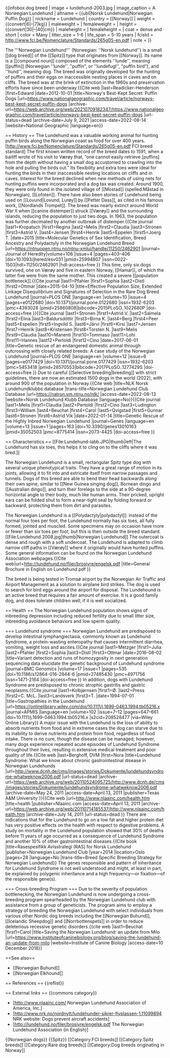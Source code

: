 {{infobox dog breed
| image         = lundehund-2003.jpg
| image_caption = A Norwegian Lundehund
| altname       = {{ubl|Norsk Lundehund|Norwegian Puffin Dog}}
| nickname      = Lundehund
| country       = [[Norway]]
| weight        = {{convert|6|–|7|kg}}
| maleweight    = 
| femaleweight  = 
| height        = {{convert|30|–|40|cm}}
| maleheight    = 
| femaleheight  = 
| coat          = dense and short
| color         = Many
| litter_size   = 1-6
| life_span     = 5-10 years
| fcistd        = http://www.fci.be/Nomenclature/Standards/265g05-en.pdf
| note          = 
}}

The '''Norwegian Lundehund''' (Norwegian: ''Norsk lundehund'') is a small [[dog breed]] of the [[Spitz]] type that originates from [[Norway]]. Its name is a [[compound noun]] composed of the elements ''lunde'', meaning [[puffin]] (Norwegian ''lunde'', "puffin", or ''lundefugl'', "puffin bird"), and ''hund'', meaning dog. The breed was originally developed for the hunting of puffins and their eggs on inaccessible nesting places in caves and on cliffs.  The breed was at the brink of extinction in the 1960s and preservation efforts have since been underway.<ref name=":2">{{Cite web |last=Readicker-Henderson |first=Edward |date=2012-10-01 |title=Norway's Best-Kept Secret: Puffin Dogs |url=https://www.nationalgeographic.com/travel/article/norways-best-kept-secret-puffin-dogs |archive-url=https://web.archive.org/web/20210709182347/https://www.nationalgeographic.com/travel/article/norways-best-kept-secret-puffin-dogs |url-status=dead |archive-date=July 9, 2021 |access-date=2022-08-14 |website=National Geographic |language=en}}</ref>

== History ==
The Lundehund was a valuable working animal for hunting puffin birds along the Norwegian coast as food for over 400 years.<ref>[http://www.fci.be/Nomenclature/Standards/265g05-en.pdf FCI breed standard]</ref> The first known written record of the breed dates to 1591, when a bailiff wrote of his visit to Værøy that, “one cannot easily retrieve [puffins] from the depth without having a small dog accustomed to crawling into the hole and pulling the birds out.”<ref name=":2" /> Its flexibility and extra toes were ideal for hunting the birds in their inaccessible nesting locations on cliffs and in caves. Interest for the breed declined when new methods of using nets for hunting puffins were incorporated and a dog tax was created. Around 1900, they were only found in the isolated village of [[Mostad]] (spelled Måstad in Norwegian), [[Lofoten]]. There have also been stories of Lundehund being used on [[Lovund|Lovund, Lurøy]] by [[Petter Dass]], as cited in his famous work, [[Nordlands Trompet]]. The breed was nearly extinct around World War II when [[canine distemper]] struck [[Værøy]] and the surrounding islands, reducing the population to just two dogs.<ref name=":2" />  In 1963, the population was further decimated by another outbreak of distemper.<ref>{{Cite journal |last1=Kropatsch |first1=Regina |last2=Melis |first2=Claudia |last3=Stronen |first3=Astrid V. |last4=Jensen |first4=Henrik |last5=Eppelen |first5=Joerg T. |date=2015 |title=Molecular Genetics of Sex Identification, Breed Ancestry and Polydactyly in the Norwegian Lundehund Breed |url=https://ntnuopen.ntnu.no/ntnu-xmlui/handle/11250/2462901 |journal= Journal of Heredity|volume=106 |issue=4 |pages=403–406 |doi=10.1093/jhered/esv031 |pmid=25994807 |issn=0022-1503|hdl=11250/2462901 |hdl-access=free }}</ref> This time, only six dogs survived, one on Værøy and five in eastern Norway, [[Hamar]], of which the latter five were from the same mother.  This created a severe [[population bottleneck]].<ref>{{Cite journal |last1=Pfahler |first1=Sophia |last2=Distl |first2=Ottmar |date=2015-04-10 |title=Effective Population Size, Extended Linkage Disequilibrium and Signatures of Selection in the Rare Dog Breed Lundehund |journal=PLOS ONE |language=en |volume=10 |issue=4 |pages=e0122680 |doi=10.1371/journal.pone.0122680 |issn=1932-6203 |pmc=4393028 |pmid=25860808|bibcode=2015PLoSO..1022680P |doi-access=free }}</ref><ref name=":3">{{Cite journal |last1=Stronen |first1=Astrid V. |last2=Salmela |first2=Elina |last3=Baldursdóttir |first3=Birna K. |last4=Berg |first4=Peer |last5=Espelien |first5=Ingvild S. |last6=Järvi |first6=Kirsi |last7=Jensen |first7=Henrik |last8=Kristensen |first8=Torsten N. |last9=Melis |first9=Claudia |last10=Manenti |first10=Tommaso |last11=Lohi |first11=Hannes |last12=Pertoldi |first12=Cino |date=2017-06-01 |title=Genetic rescue of an endangered domestic animal through outcrossing with closely related breeds: A case study of the Norwegian Lundehund |journal=PLOS ONE |language=en |volume=12 |issue=6 |pages=e0177429 |doi=10.1371/journal.pone.0177429 |issn=1932-6203 |pmc=5453418 |pmid=28570553|bibcode=2017PLoSO..1277429S |doi-access=free }}</ref> Due to careful [[Selective breeding|breeding]] with strict guidelines, there are now an estimated 1500 dogs in the world (2022), with around 900 of the population in Norway.<ref>{{Cite web |title=NLK Norsk Lundehundklubbs database |trans-title=Norwegian Lundehund Club Database |url=https://natron.vm.ntnu.no/nlk/ |access-date=2022-08-13 |website=Norsk Lundehund Klubb Database |language=No}}</ref><ref name=":0">{{Cite journal |last1=Melis |first1=Claudia |last2=Pertoldi |first2=Cino |last3=Ludington |first3=William |last4=Beuchat |first4=Carol |last5=Qvigstad |first5=Gunnar |last6=Stronen |first6=Astrid Vik |date=2022-01-14 |title=Genetic Rescue of the Highly Inbred Norwegian Lundehund |journal=Genes |language=en |volume=13 |issue=1 |pages=163 |doi=10.3390/genes13010163 |pmid=35052503 |pmc=8775414 |issn=2073-4425 |doi-access=free }}</ref><ref name=":3" />

== Characteristics ==
[[File:Lundehund-labb.JPG|thumb|left|The Lundehund has six toes, this helps it to cling on to the cliffs where it was bred.]]

The Norwegian Lundehund is a small, rectangular Spitz type dog with several unique phenotypical traits.<ref name=":0" /><ref name=":3" /> They have a great range of motion in its joints, allowing it to fit into and extricate itself from narrow passages and tunnels.  Dogs of this breed are able to bend their head backwards along their own spine, similar to [[New Guinea singing dog]], Bornean dingo and [[Australian dingo]], and turn their forelegs to the side at a 90-degree horizontal angle to their body, much like human arms. Their pricked, upright ears can be folded shut to form a near-tight seal by folding forward or backward, protecting them from dirt and parasites.<ref name=":0" />

The Norwegian Lundehund is a [[Polydactyly|polydactyl]]: instead of the normal four toes per foot, the Lundehund normally has six toes, all fully formed, jointed and muscled.<ref name=":0" /> Some specimens may on occasion have more or fewer than six toes per foot, but this is then outside the breed standard. 
[[File:Lundehund 2008.jpg|thumb|Norwegian Lundehund]]
The outercoat is dense and rough with a soft undercoat. The Lundehund is adapted to climb narrow cliff paths in [[Værøy]] where it originally would have hunted puffins. Some general information can be found on the Norwegian Lundehund Association webpages.<ref>{{Cite web|url=http://lundehund.no/filer/brosjyre/engelsk.pdf |title=General Brochure in English on Lundehund.pdf }}</ref> 

The breed is being tested in Tromsø airport by the Norwegian Air Traffic and Airport Management as a solution to airplane bird strikes. The dog is used to search for bird eggs around the airport for disposal. The Lundehound is an active breed that requires a fair amount of exercise. It is a good family dog, and does tolerate children well, if it is well socialized. 

== Health ==
The Norwegian Lundehund population shows signs of inbreeding depression including reduced fertility due to small litter size, inbreeding avoidance behaviors and low sperm quality.<ref name=":0" /> 

=== Lundehund syndrome ===
Norwegian Lundehund are predisposed to develop intestinal lymphangiectasia, commonly known as Lundehund Syndrome, a protein-wasting enteropathy that causes intermittent diarrhea, vomiting, weight loss and ascites.<ref name=":1">{{Cite journal |last1=Metzger |first1=Julia |last2=Pfahler |first2=Sophia |last3=Distl |first3=Ottmar |date=2016-08-02 |title=Variant detection and runs of homozygosity in next generation sequencing data elucidate the genetic background of Lundehund syndrome |journal=BMC Genomics |volume=17 |issue=1 |pages=535 |doi=10.1186/s12864-016-2844-6 |pmid=27485430 |pmc=4971756 |issn=1471-2164 |doi-access=free }}</ref> In addition, dogs with Lundehund Syndrome are predisposed to chronic atrophic gastritis and gastric neoplasms.<ref>{{Cite journal |last1=Kolbjørnsen |first1=Ø. |last2=Press |first2=C. McL. |last3=Landsverk |first3=T. |date=1994-07-01 |title=Gastropathies in the Lundehund |url=https://onlinelibrary.wiley.com/doi/10.1111/j.1699-0463.1994.tb05216.x |journal=APMIS |language=en |volume=102 |issue=7–12 |pages=647–661 |doi=10.1111/j.1699-0463.1994.tb05216.x |s2cid=208528477 |via=Wiley Online Library}}</ref><ref name=":0" />  A major issue with the Lundehund is the loss of ability to absorb nutrients from food and in extreme cases the dog can starve due to its inability to derive nutrients and protein from food, regardless of food intake. There is no cure, though the disease can be managed; however, many dogs experience repeated acute episodes of Lundehund Syndrome throughout their lives, resulting in extensive medical treatment and poor quality of life.<ref>{{Cite web |last=Berghoff, DVM |first=Nora |title=Lundehund Syndrome: What we know about chronic gastrointestinal disease in Norwegian Lundehunds |url=http://www.dcnh.de/cms/images/stories/Dokumente/lundehundsyndrome-whatweknow2006.pdf |url-status=dead |archive-url=https://web.archive.org/web/20110524095725/http://www.dcnh.de/cms/images/stories/Dokumente/lundehundsyndrome-whatweknow2006.pdf |archive-date=May 24, 2011 |access-date=April 13, 2011 |publisher=Texas A&M University }}</ref><ref>{{Cite web |url=http://www.nlaainc.com/health.htm |title=health |publisher=Nlaainc.com |access-date=April 13, 2011 |archive-url=https://web.archive.org/web/20110714185537/http://www.nlaainc.com/health.htm |archive-date=July 14, 2011 |url-status=dead }}</ref> There are indications that for the Lundehund to go on a low fat and higher protein diet has very positive effects on the health with respect to digestive problems.  A study on mortality in the Lundehund population showed that 30% of deaths before 11 years of age occurred as a consequence of Lundehund Syndrome and another 10% of other gastrointestinal diseases.<ref>{{Cite book |title=Rasespesifikk Avlsstrategi (RAS) for Norsk Lundehund |publisher=Norwegian Lundehund Club |year=2014 |location=Oslo |pages=28 |language=No |trans-title=Breed Specific Breeding Strategy for Norwegian Lundehund}}</ref> The genes responsible and pattern of inheritance for Lundehund Syndrome is not well understood and might, at least in part, be explained by polygenic inheritance and a high frequency—or fixation—of the responsible gene(s).<ref name=":0" /><ref name=":1" />

=== Cross-breeding Program ===
Due to the severity of population bottlenecking, the Norwegian Lundehund is now undergoing a cross-breeding program spearheaded by the Norwegian Lundehund club with assistance from a group of geneticists. The program aims to employ a strategy of breeding the Norwegian Lundehund with select individuals from various other Nordic dog breeds including the [[Norwegian Buhund]], [[Icelandic Sheepdog]] and [[Norrbottenspets]] in order to reduce deleterious recessive genetic disorders.<ref>{{cite web |last1=Beuchat |first1=Carol |title=Saving the Norwegian Lundehund: an update from Milo |url=https://www.instituteofcaninebiology.org/blog/saving-the-lundehund-an-update-from-milo |website=Institute of Canine Biology |access-date=10 December 2018}}</ref><ref name=":0" /><ref name=":3" /> 

==See also==
* [[Norwegian Buhund]]
* [[Norwegian Elkhound]]

== References ==
{{reflist}}

== External links ==
{{commons category}}
* [http://www.nlaainc.com/ Norwegian Lundehund Association of America, Inc.]
* [http://www.nrk.no/nordnytt/lundehunder-sikrer-flyplassen-1.11099894 NRK website: Dogs prevent aircraft accidents]
* [http://lundehund.no/filer/brosjyre/engelsk.pdf The Norwegian Lundehund Association (in English)]

{{Norwegian dogs}}
{{Spitz}}
[[Category:FCI breeds]]
[[Category:Spitz breeds]]
[[Category:Rare dog breeds]]
[[Category:Dog breeds originating in Norway]]